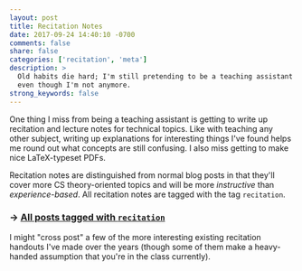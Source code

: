 ```yaml
---
layout: post
title: Recitation Notes
date: 2017-09-24 14:40:10 -0700
comments: false
share: false
categories: ['recitation', 'meta']
description: >
  Old habits die hard; I'm still pretending to be a teaching assistant
  even though I'm not anymore.
strong_keywords: false
---
```


<!-- Empty header to prevent first paragraph from being big -->
<p></p>

One thing I miss from being a teaching assistant is getting to write up
recitation and lecture notes for technical topics. Like with teaching
any other subject, writing up explanations for interesting things I've
found helps me round out what concepts are still confusing. I also miss
getting to make nice LaTeX-typeset PDFs.

<!-- more -->

Recitation notes are distinguished from normal blog posts in that
they'll cover more CS theory-oriented topics and will be more
*instructive* than *experience-based*. All recitation notes are tagged
with the tag `recitation`.

### → [All posts tagged with `recitation`][recitation]

I might "cross post" a few of the more interesting existing recitation
handouts I've made over the years (though some of them make a
heavy-handed assumption that you're in the class currently).

[recitation]: /categories/#recitation

<!-- vim:tw=72
-->
